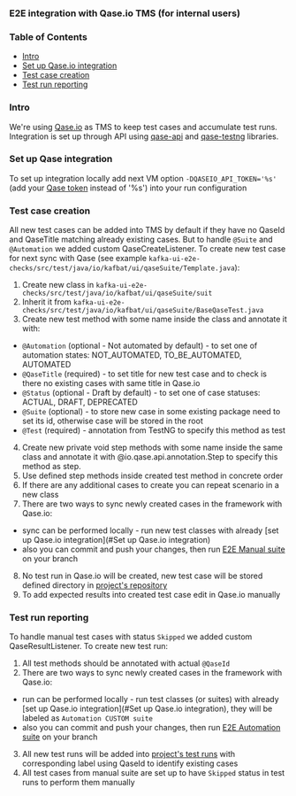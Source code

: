 ### E2E integration with Qase.io TMS (for internal users)

### Table of Contents

- [Intro](#intro)
- [Set up Qase.io integration](#set-up-qase-integration)
- [Test case creation](#test-case-creation)
- [Test run reporting](#test-run-reporting)

### Intro

We're using [Qase.io](https://help.qase.io/en/) as TMS to keep test cases and accumulate test runs.
Integration is set up through API using [qase-api](https://mvnrepository.com/artifact/io.qase/qase-api)
and [qase-testng](https://mvnrepository.com/artifact/io.qase/qase-testng) libraries.

### Set up Qase integration

To set up integration locally add next VM option `-DQASEIO_API_TOKEN='%s'`
(add your [Qase token](https://app.qase.io/user/api/token) instead of '%s') into your run configuration

### Test case creation

All new test cases can be added into TMS by default if they have no QaseId and QaseTitle matching already existing
cases.
But to handle `@Suite` and `@Automation` we added custom QaseCreateListener. To create new test case for next sync with
Qase (see example `kafka-ui-e2e-checks/src/test/java/io/kafbat/ui/qaseSuite/Template.java`):

1. Create new class in `kafka-ui-e2e-checks/src/test/java/io/kafbat/ui/qaseSuite/suit`
2. Inherit it from `kafka-ui-e2e-checks/src/test/java/io/kafbat/ui/qaseSuite/BaseQaseTest.java`
3. Create new test method with some name inside the class and annotate it with:

- `@Automation` (optional - Not automated by default) - to set one of automation states: NOT_AUTOMATED, TO_BE_AUTOMATED,
  AUTOMATED
- `@QaseTitle` (required) - to set title for new test case and to check is there no existing cases with same title in
  Qase.io
- `@Status` (optional - Draft by default) - to set one of case statuses: ACTUAL, DRAFT, DEPRECATED
- `@Suite` (optional) - to store new case in some existing package need to set its id, otherwise case will be stored in
  the root
- `@Test` (required) - annotation from TestNG to specify this method as test

4. Create new private void step methods with some name inside the same class and annotate it with
   @io.qase.api.annotation.Step to specify this method as step.
5. Use defined step methods inside created test method in concrete order
6. If there are any additional cases to create you can repeat scenario in a new class
7. There are two ways to sync newly created cases in the framework with Qase.io:

- sync can be performed locally - run new test classes with
  already [set up Qase.io integration](#Set up Qase.io integration)
- also you can commit and push your changes, then
  run [E2E Manual suite](https://github.com/kafbat/kafka-ui/actions/workflows/e2e-manual.yml) on your branch

8. No test run in Qase.io will be created, new test case will be stored defined directory
   in [project's repository](https://app.qase.io/project/KAFKAUI)
9. To add expected results into created test case edit in Qase.io manually

### Test run reporting

To handle manual test cases with status `Skipped` we added custom QaseResultListener. To create new test run:

1. All test methods should be annotated with actual `@QaseId`
2. There are two ways to sync newly created cases in the framework with Qase.io:

- run can be performed locally - run test classes (or suites) with
  already [set up Qase.io integration](#Set up Qase.io integration), they will be labeled as `Automation CUSTOM suite`
- also you can commit and push your changes, then
  run [E2E Automation suite](https://github.com/kafbat/kafka-ui/actions/workflows/e2e-automation.yml) on your branch

3. All new test runs will be added into [project's test runs](https://app.qase.io/run/KAFKAUI) with corresponding label
   using QaseId to identify existing cases
4. All test cases from manual suite are set up to have `Skipped` status in test runs to perform them manually

